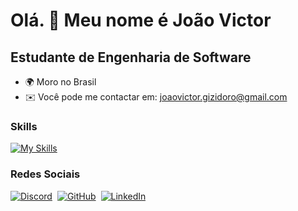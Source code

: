 Olá. 👋 Meu nome é João Victor
============================

Estudante de Engenharia de Software
----------------------------

*   🌍  Moro no Brasil
*   ✉️  Você pode me contactar em:  [joaovictor.gizidoro@gmail.com](mailto:joaovictor.gizidoro@gmail.com)

### Skills 
[![My Skills](https://skillicons.dev/icons?i=git,emacs,neovim,linux,docker,java,typescript,postgresql,tailwind,react,spring&theme=dark)](https://skillicons.dev)
                    

### Redes Sociais
                  
<p align="left" style="display: flex; gap: 8px;"> 
  <a href="https://discord.com/users/darknoul" target="_blank" rel="noreferrer"><img src="https://skillicons.dev/icons?i=discord&theme=dark" alt="Discord" style="display: block;" /></a>
  <a href="https://www.github.com/JoaoVictorGI" target="_blank" rel="noreferrer"><img src="https://skillicons.dev/icons?i=github&theme=dark" alt="GitHub" style="display: block;" /></a>
  <a href="https://www.linkedin.com/in/joao-victor-gomes-izidoro" target="_blank" rel="noreferrer"><img src="https://skillicons.dev/icons?i=linkedin&theme=dark" alt="LinkedIn" style="display: block;" /></a>
</p>

<!--<b>Top Repositories</b>

<div width="100%" align="center"><a href="https://github.com/JoaoVictorGI/Star-Wars-Characters" align="left"><img align="left" width="45%" src="https://github-readme-stats.vercel.app/api/pin/?username=JoaoVictorGI&repo=Star-Wars-Characters&title_color=a855f7&text_color=ffffff&icon_color=a855f7&bg_color=0d1117&hide_border=true&locale=en" /></a><a href="https://github.com/JoaoVictorGI/Projeto-HTML-CSS" align="right"><img align="right" width="45%" src="https://github-readme-stats.vercel.app/api/pin/?username=JoaoVictorGI&repo=Projeto-HTML-CSS&title_color=a855f7&text_color=ffffff&icon_color=a855f7&bg_color=0d1117&hide_border=true&locale=en" /></a></div><br /><br /><br /><br /><br /><br /><br />-->
